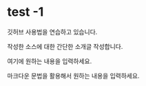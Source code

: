 # test -1
깃허브 사용법을 연습하고 있습니다.

작성한 소스에 대한 간단한 소개글 작성합니다.

여기에 원하는 내용을 입력하세요.

마크다운 문법을 활용해서 원하는 내용을 입력하세요.
